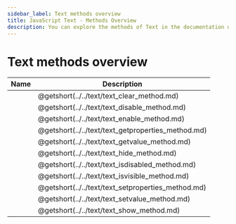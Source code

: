 ```yaml
---
sidebar_label: Text methods overview
title: JavaScript Text - Methods Overview 
description: You can explore the methods of Text in the documentation of the DHTMLX JavaScript UI library. Browse developer guides and API reference, try out code examples and live demos, and download a free 30-day evaluation version of DHTMLX Suite 7.
---
```


# Text methods overview

| Name                                           | Description                                           |
| --------------------------------------------- | ---------------------------------------------------- |
| [](../../text/text_clear_method.md)         | @getshort(../../text/text_clear_method.md)         |
| [](../../text/text_disable_method.md)       | @getshort(../../text/text_disable_method.md)       |
| [](../../text/text_enable_method.md)        | @getshort(../../text/text_enable_method.md)        |
| [](../../text/text_getproperties_method.md) | @getshort(../../text/text_getproperties_method.md) |
| [](../../text/text_getvalue_method.md)      | @getshort(../../text/text_getvalue_method.md)      |
| [](../../text/text_hide_method.md)          | @getshort(../../text/text_hide_method.md)          |
| [](../../text/text_isdisabled_method.md)    | @getshort(../../text/text_isdisabled_method.md)    |
| [](../../text/text_isvisible_method.md)     | @getshort(../../text/text_isvisible_method.md)     |
| [](../../text/text_setproperties_method.md) | @getshort(../../text/text_setproperties_method.md) |
| [](../../text/text_setvalue_method.md)      | @getshort(../../text/text_setvalue_method.md)      |
| [](../../text/text_show_method.md)          | @getshort(../../text/text_show_method.md)          |
